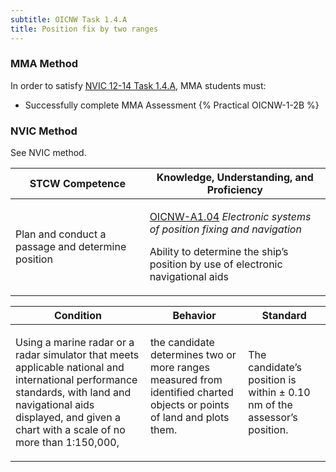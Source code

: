 ```yaml
---
subtitle: OICNW Task 1.4.A 
title: Position fix by two ranges
---
```



### MMA Method

In order to satisfy  [NVIC 12-14  Task  1.4.A](/stcw23/assets/images/nvic-12-14.pdf), MMA students must:

* Successfully complete MMA Assessment {% Practical OICNW-1-2B %}


### NVIC Method

<a onclick="togglevisibility('nvic_methods')" >See NVIC method.</a>

<div id='nvic_methods' class='hide'>

<table>
<thead>
<tr>
<th class='forty'> STCW Competence </th>
<th class='sixty'> Knowledge, Understanding, and Proficiency </th>
</tr>
</thead>




<tbody>
<tr><td markdown='1'>

Plan and conduct a passage and determine position

</td><td markdown='1'>

[OICNW-A1.04](../../tables/21.html#OICNW-A1.04) *Electronic systems of position fixing and navigation*

Ability to determine the ship’s position by use of electronic navigational aids

</td></tr>


</tbody>
</table>


<table>
<thead>
<tr><th class='twenty'>  Condition </th><th class='twenty'> Behavior </th><th  class='sixty'>Standard </th></tr>
</thead>
<tbody >



<tr><td markdown='1'>

Using a marine radar or a radar simulator that meets applicable national and international performance standards, with land and navigational aids displayed, and given a chart with a scale of no more than 1:150,000,

</td><td markdown='1'>

the candidate determines two or more ranges measured from identified charted objects or points of land and plots them.

<br>

<div class="tooltip">
<span class="tooltiptext">
</span>
</div>


</td><td markdown='1'>

The candidate’s position is within ± 0.10 nm of the assessor’s position.

</td></tr>
</tbody>
</table>
</div>
